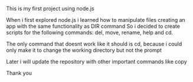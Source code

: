 This is my first project using node.js

When i first explored node.js i learned how to manipulate files creating an app with the same functionality as DIR command 
So i decided to create scripts for the following commands: del, move, rename, help and cd.

The only command that doesnt work like it should is cd, because i could only make it to change the working directory but not the prompt 

Later i will update the repository with other important commands like copy

Thank you
